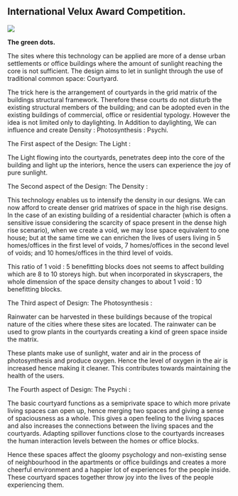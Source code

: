 ## International Velux Award Competition.

![](https://66.media.tumblr.com/aaf068815fe95690436835138b3e4e5c/df2a09fd299c5d59-f6/s540x810/36d93ffba4b0ed1b5517e84820de5cabd8bc3ba8.gif)

**The green dots.** 

The sites where this technology can be applied are more of a dense urban settlements or office buildings where the amount of sunlight reaching the core is not sufficient. The design aims to let in sunlight through the use of traditional common space: Courtyard. 

The trick here is the arrangement of courtyards in the grid matrix of the buildings structural framework. Therefore these courts do not disturb the existing structural members of the building; and can be adopted even in the existing buildings of commercial, office or residential typology. However the idea is not limited only to daylighting. In Addition to daylighting, We can influence and create Density : Photosynthesis : Psychi. 

The First aspect of the Design: The Light :

The Light flowing into the courtyards, penetrates deep into the core of the building and light up the interiors, hence the users can experience the joy of pure sunlight. 

The Second aspect of the Design: The Density :

This technology enables us to intensify the density in our designs. We can now afford to create denser grid matrixes of space in the high rise designs. In the case of an existing building of a residential character (which is often a sensitive issue considering the scarcity of space present in the dense high rise scenario), when we create a void, we may lose space equivalent to one house; but at the same time we can enrichen the lives of users living in 5 homes/offices in the first level of voids, 7 homes/offices in the second level of voids; and 10 homes/offices in the third level of voids. 

This ratio of 1 void : 5 benefitting blocks does not seems to affect building which are 8 to 10 storeys high. but when incorporated in skyscrapers, the whole dimension of the space density changes to about 1 void : 10 benefitting blocks. 

The Third aspect of Design: The Photosynthesis :

Rainwater can be harvested in these buildings because of the tropical nature of the cities where these sites are located. The rainwater can be used to grow plants in the courtyards creating a kind of green space inside the matrix. 

These plants make use of sunlight, water and air in the process of photosynthesis and produce oxygen. Hence the level of oxygen in the air is increased hence making it cleaner. This contributes towards maintaining the health of the users. 

The Fourth aspect of Design: The Psychi :

The basic courtyard functions as a semiprivate space to which more private living spaces can open up, hence merging two spaces and giving a sense of spaciousness as a whole. This gives a open feeling to the living spaces and also increases the connections between the living spaces and the courtyards. Adapting spillover functions close to the courtyards increases the human interaction levels between the homes or office blocks. 

Hence these spaces affect the gloomy psychology and non-existing sense of neighbourhood in the apartments or office buildings and creates a more cheerful environment and a happier lot of experiences for the people inside. These courtyard spaces together throw joy into the lives of the people experiencing them.
